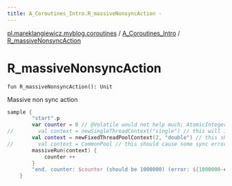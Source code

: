 ```yaml
---
title: A_Coroutines_Intro.R_massiveNonsyncAction - 
---
```


[pl.mareklangiewicz.myblog.coroutines](../index.md) / [A_Coroutines_Intro](index.md) / [R_massiveNonsyncAction](.)

# R_massiveNonsyncAction

`fun R_massiveNonsyncAction(): Unit`

Massive non sync action

``` kotlin
sample {
        "start".p
        var counter = 0 // @Volatile would not help much; AtomicInteger would work correctly.
//        val context = newSingleThreadContext("single") // this will increment counter correctly all the times
        val context = newFixedThreadPoolContext(2, "double") // this should cause some sync errors
//        val context = CommonPool // this should cause some sync errors on systems with multiple CPUs (more than 2)
        massiveRun(context) {
            counter ++
        }
        "end. counter: $counter (should be 1000000) (error: ${1000000-counter})".p
    }
```

